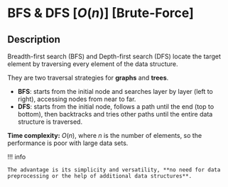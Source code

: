 # BFS & DFS [$O(n)$] [Brute-Force]

## Description

Breadth-first search (BFS) and Depth-first search (DFS) locate the target element by traversing every element of the data structure.

They are two traversal strategies for **graphs** and **trees**.

- **BFS**: starts from the initial node and searches layer by layer (left to right), accessing nodes from near to far.
- **DFS**: starts from the initial node, follows a path until the end (top to bottom), then backtracks and tries other paths until the entire data structure is traversed.

**Time complexity:** $O(n)$, where $n$ is the number of elements, so the performance is poor with large data sets.

!!! info

    The advantage is its simplicity and versatility, **no need for data preprocessing or the help of additional data structures**.
